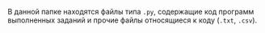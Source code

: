 В данной папке находятся файлы типа `.py`, содержащие код программ выполненных заданий и прочие файлы относящиеся к коду (`.txt`, `.csv`).
